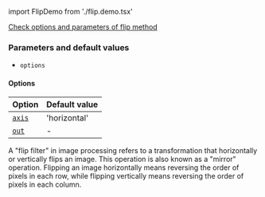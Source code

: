 import FlipDemo from './flip.demo.tsx'

[Check options and parameters of flip method](https://image-js.github.io/image-js-typescript/classes/Image.html#flip 'github.io link')

<FlipDemo />

### Parameters and default values

- `options`

#### Options

| Option                                                                                    | Default value |
| ----------------------------------------------------------------------------------------- | ------------- |
| [`axis`](https://image-js.github.io/image-js-typescript/interfaces/FlipOptions.html#axis) | 'horizontal'  |
| [`out`](https://image-js.github.io/image-js-typescript/interfaces/FlipOptions.html#out)   | -             |

A "flip filter" in image processing refers to a transformation that horizontally or vertically flips an image. This operation is also known as a "mirror" operation. Flipping an image horizontally means reversing the order of pixels in each row, while flipping vertically means reversing the order of pixels in each column.
